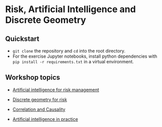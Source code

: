 # Risk, Artificial Intelligence and Discrete Geometry

## Quickstart

* `git clone` the repository and `cd` into the root directory.
* For the exercise Jupyter notebooks, install python dependencies with `pip install -r requirements.txt` in a virtual environment.

## Workshop topics

* [Artificial intelligence for risk management](slides/ai-for-risk)

* [Discrete geometry for risk](slides/discrete-geometry)

* [Correlation and Causality](slides/correlation-causality)

* [Artificial intelligence in practice](slides/ai-in-practice)
